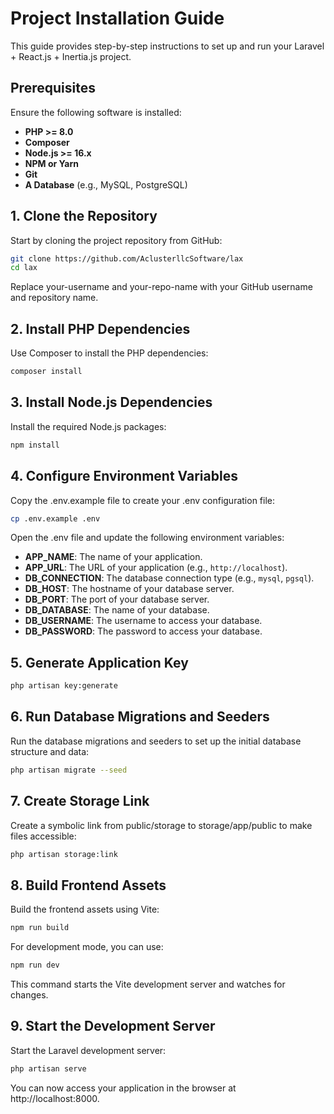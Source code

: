 # Project Installation Guide

This guide provides step-by-step instructions to set up and run your Laravel + React.js + Inertia.js project.

## Prerequisites

Ensure the following software is installed:

- **PHP >= 8.0**
- **Composer**
- **Node.js >= 16.x**
- **NPM or Yarn**
- **Git**
- **A Database** (e.g., MySQL, PostgreSQL)

## 1. Clone the Repository

Start by cloning the project repository from GitHub:

```bash
git clone https://github.com/AclusterllcSoftware/lax
cd lax
```
Replace your-username and your-repo-name with your GitHub username and repository name.

## 2. Install PHP Dependencies

Use Composer to install the PHP dependencies:

```bash
composer install
```
## 3. Install Node.js Dependencies

Install the required Node.js packages:

```bash
npm install
```

## 4. Configure Environment Variables

Copy the .env.example file to create your .env configuration file:

```bash
cp .env.example .env
```
Open the .env file and update the following environment variables:

- **APP_NAME**: The name of your application.
- **APP_URL**: The URL of your application (e.g., `http://localhost`).
- **DB_CONNECTION**: The database connection type (e.g., `mysql`, `pgsql`).
- **DB_HOST**: The hostname of your database server.
- **DB_PORT**: The port of your database server.
- **DB_DATABASE**: The name of your database.
- **DB_USERNAME**: The username to access your database.
- **DB_PASSWORD**: The password to access your database.

## 5. Generate Application Key

```bash
php artisan key:generate
```

## 6. Run Database Migrations and Seeders

Run the database migrations and seeders to set up the initial database structure and data:

```bash
php artisan migrate --seed
```

## 7. Create Storage Link

Create a symbolic link from public/storage to storage/app/public to make files accessible:

```bash
php artisan storage:link
```

## 8. Build Frontend Assets

Build the frontend assets using Vite:

```bash
npm run build
```

For development mode, you can use:

```bash
npm run dev
```

This command starts the Vite development server and watches for changes.

## 9. Start the Development Server

Start the Laravel development server:

```bash
php artisan serve
```

You can now access your application in the browser at http://localhost:8000.



